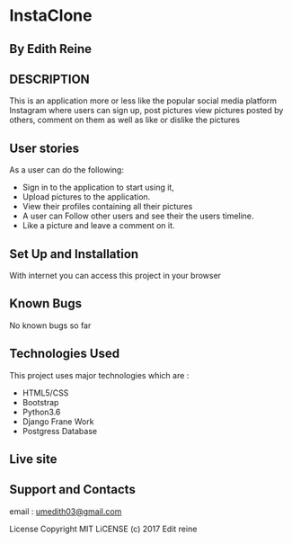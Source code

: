 # InstaClone

## By Edith Reine

## DESCRIPTION

This is an application more or less like the popular social media platform Instagram where users can sign up, post pictures view pictures posted by others, comment on them as well as like or dislike the pictures

## User stories

As a user can do the following:

- Sign in to the application to start using it,
- Upload pictures to the application.
- View their profiles containing all their pictures
- A user can Follow other users and see their the users timeline.
- Like a picture and leave a comment on it.

## Set Up and Installation

With internet you can access this project in your browser

## Known Bugs

No known bugs so far

## Technologies Used
This project uses major technologies which are :

- HTML5/CSS
- Bootstrap
- Python3.6
- Django Frane Work
- Postgress Database

## Live site


## Support and Contacts

email : umedith03@gmail.com

License
Copyright MIT LiCENSE (c) 2017 Edit reine